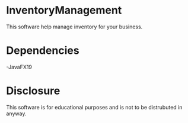 # InventoryManagement
This software help manage inventory for your business.
# Dependencies
-JavaFX19
# Disclosure
This software is for educational purposes and is not to be distrubuted in anyway.
